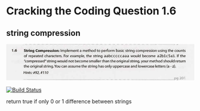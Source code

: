 # Cracking the Coding Question 1.6
## string compression

![alt text](https://github.com/OrangeHoopla/practice-questions/blob/main/CrackingTheCodingInterview/ArraysAndStrings/1.6/Q1.6.png "Logo Title Text 1")

[![Build Status](https://travis-ci.org/joemccann/dillinger.svg?branch=master)](https://travis-ci.org/joemccann/dillinger)

return true if only 0 or 1 difference between strings